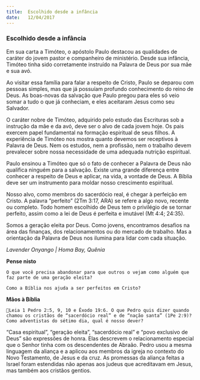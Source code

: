 ```yaml
---
title:  Escolhido desde a infância
date:   12/04/2017
---
```


### Escolhido desde a infância

Em sua carta a Timóteo, o apóstolo Paulo destacou as qualidades de caráter do jovem pastor e companheiro de ministério. Desde sua infância, Timóteo tinha sido corretamente instruído na Palavra de Deus por sua mãe e sua avó.

Ao visitar essa família para falar a respeito de Cristo, Paulo se deparou com pessoas simples, mas que já possuíam profundo conhecimento do reino de Deus. As boas-novas da salvação que Paulo pregou para eles só veio somar a tudo o que já conheciam, e eles aceitaram Jesus como seu Salvador.

O caráter nobre de Timóteo, adquirido pelo estudo das Escrituras sob a instrução da mãe e da avó, deve ser o alvo de cada jovem hoje. Os pais exercem papel fundamental na formação espiritual de seus filhos. A experiência de Timóteo nos mostra quanto devemos ser receptivos à Palavra de Deus. Nem os estudos, nem a profissão, nem o trabalho devem prevalecer sobre nossa necessidade de uma adequada nutrição espiritual.

Paulo ensinou a Timóteo que só o fato de conhecer a Palavra de Deus não qualifica ninguém para a salvação. Existe uma grande diferença entre conhecer a respeito de Deus e aplicar, na vida, a vontade de Deus. A Bíblia deve ser um instrumento para moldar nosso crescimento espiritual.

Nosso alvo, como membros do sacerdócio real, é chegar à perfeição em Cristo. A palavra “perfeito” (2Tm 3:17, ARA) se refere a algo novo, recente ou completo. Todo homem escolhido de Deus tem o privilégio de se tornar perfeito, assim como a lei de Deus é perfeita e imutável (Mt 4:4; 24:35).

Somos a geração eleita por Deus. Como jovens, encontramos desafios na área das finanças, dos relacionamentos ou do mercado de trabalho. Mas a orientação da Palavra de Deus nos ilumina para lidar com cada situação.

_Lavender Onyango | Homa Bay, Quênia_

**Pense nisto**

`O que você precisa abandonar para que outros o vejam como alguém que faz parte de uma geração eleita?`

`Como a Bíblia nos ajuda a ser perfeitos em Cristo?`

**Mãos à Bíblia**

`Leia 1 Pedro 2:5, 9, 10 e Êxodo 19:6. O que Pedro quis dizer quando chamou os cristãos de “sacerdócio real” e de “nação santa” (1Pe 2:9)? Como adventistas do sétimo dia, qual é nosso dever?`

“Casa espiritual”, “geração eleita”, “sacerdócio real” e “povo exclusivo de Deus” são expressões de honra. Elas descrevem o relacionamento especial que o Senhor tinha com os descendentes de Abraão. Pedro usou a mesma linguagem da aliança e a aplicou aos membros da igreja no contexto do Novo Testamento, de Jesus e da cruz. As promessas da aliança feitas a Israel foram estendidas não apenas aos judeus que acreditavam em Jesus, mas também aos cristãos gentios.